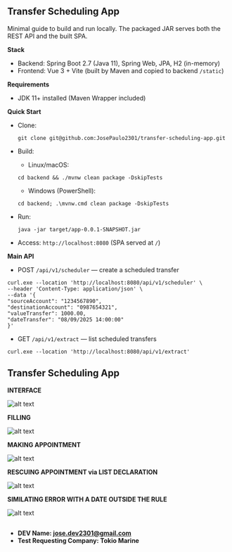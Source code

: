 ## Transfer Scheduling App

Minimal guide to build and run locally. The packaged JAR serves both the REST API and the built SPA.

**Stack**
- Backend: Spring Boot 2.7 (Java 11), Spring Web, JPA, H2 (in-memory)
- Frontend: Vue 3 + Vite (built by Maven and copied to backend `/static`)

**Requirements**
- JDK 11+ installed (Maven Wrapper included)

**Quick Start**
- Clone: 
    ````
    git clone git@github.com:JosePaulo2301/transfer-scheduling-app.git
    ````
- Build:
  - Linux/macOS:
   ````
   cd backend && ./mvnw clean package -DskipTests
   ````
  - Windows (PowerShell):
   ````
   cd backend; .\mvnw.cmd clean package -DskipTests
   ````
- Run: 
  ````
  java -jar target/app-0.0.1-SNAPSHOT.jar
  ````
  
- Access: `http://localhost:8080` (SPA served at `/`)


**Main API**
- POST `/api/v1/scheduler` — create a scheduled transfer

```` 
curl.exe --location 'http://localhost:8080/api/v1/scheduler' \
--header 'Content-Type: application/json' \
--data '{ 
"sourceAccount": "1234567890",
"destinationAccount": "0987654321",
"valueTransfer": 1000.00,
"dateTransfer": "08/09/2025 14:00:00"
}'
````

- GET `/api/v1/extract` — list scheduled transfers

````
curl.exe --location 'http://localhost:8080/api/v1/extract'
````

## Transfer Scheduling App


**INTERFACE**

![alt text](assets/image-1.png)


**FILLING**

![alt text](assets/image-1.png)

**MAKING APPOINTMENT**

![alt text](assets/image-2.png)

**RESCUING APPOINTMENT via LIST DECLARATION**


![alt text](assets/image-4.png)

**SIMILATING ERROR WITH A DATE OUTSIDE THE RULE**

![alt text](assets/image-6.png)


## 
- **DEV Name: jose.dev2301@gmail.com**
- **Test Requesting Company: Tokio Marine**
